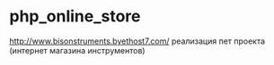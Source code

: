 # php_online_store
http://www.bisonstruments.byethost7.com/
реализация пет проекта (интернет магазина инструментов)
